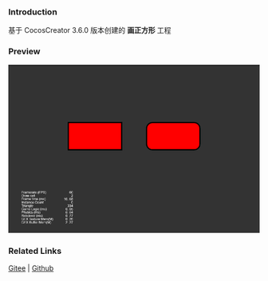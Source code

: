 ### Introduction

基于 CocosCreator 3.6.0 版本创建的 **画正方形** 工程

### Preview
![image](../../../image/202203/2022030402.png)

### Related Links
[Gitee](https://gitee.com/mirrors_cocos-creator/test-cases-3d/tree/v3.0/assets/cases/ui/14.graphics) | [Github](https://github.com/cocos-creator/test-cases-3d/tree/v3.0/assets/cases/ui/14.graphics)